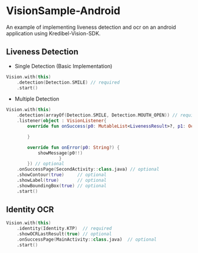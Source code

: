 # VisionSample-Android
An example of implementing liveness detection and ocr on an android application using Kredibel-Vision-SDK.

## Liveness Detection

- Single Detection (Basic Implementation)
```kotlin
Vision.with(this)
    .detection(Detection.SMILE) // required
    .start()
```
- Multiple Detection
```kotlin
Vision.with(this)
    .detection(arrayOf(Detection.SMILE, Detection.MOUTH_OPEN)) // required
    .listener(object : VisionListener{
        override fun onSuccess(p0: MutableList<LivenessResult>?, p1: OcrResult?) {

        }

        override fun onError(p0: String?) {
            showMessage(p0!!)
                    }
        }) // optional
    .onSuccessPage(SecondActivity::class.java) // optional
    .showContour(true)     // optional
    .showLabel(true)       // optional
    .showBoundingBox(true) // optional
    .start()
```
## Identity OCR

```kotlin
Vision.with(this)
    .identity(Identity.KTP)  // required
    .showOCRLastResult(true) // optional
    .onSuccessPage(MainActivity::class.java)  // optional
    .start()
```